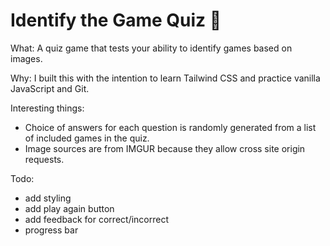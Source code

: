 # Identify the Game Quiz 👾

What:
A quiz game that tests your ability to identify games based on images.

Why:
I built this with the intention to learn Tailwind CSS and practice vanilla JavaScript and Git.

Interesting things:
- Choice of answers for each question is randomly generated from a list of included games in the quiz.
- Image sources are from IMGUR because they allow cross site origin requests.


Todo:
- add styling
- add play again button
- add feedback for correct/incorrect
- progress bar 
